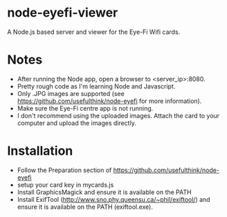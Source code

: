 node-eyefi-viewer
=================

A Node.js based server and viewer for the Eye-Fi Wifi cards.

Notes
=====

- After running the Node app, open a browser to <server_ip>:8080.
- Pretty rough code as I'm learning Node and Javascript.
- Only .JPG images are supported (see https://github.com/usefulthink/node-eyefi for more information).
- Make sure the Eye-Fi centre app is not running.
- I don't recommend using the uploaded images. Attach the card to your computer and upload the images directly.

Installation
============

- Follow the Preparation section of https://github.com/usefulthink/node-eyefi
- setup your card key in mycards.js
- Install GraphicsMagick and ensure it is available on the PATH
- Install ExifTool (http://www.sno.phy.queensu.ca/~phil/exiftool/) and ensure it is available on the PATH (exiftool.exe). 
